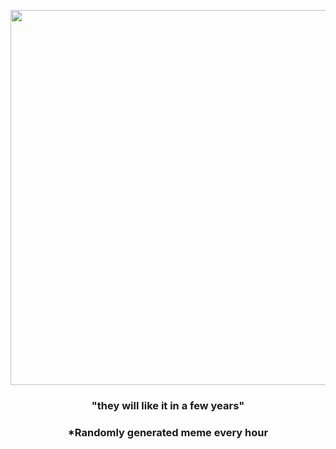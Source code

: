 <p align="center">
        <img src="https://i.redd.it/75retlgl982a1.jpg" width="600" height="600">
        </p>
        <h3 align="center">"they will like it in a few years"</h3>
        <h3 align="center">*Randomly generated meme every hour</h3>
    